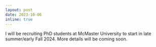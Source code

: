 ```yaml
---
layout: post
date: 2023-10-06
inline: true
---
```


I will be recruiting PhD students at McMaster University to start in late summer/early Fall 2024. More details will be coming soon.
